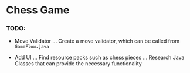 # Chess Game
### TODO:
* Move Validator
... Create a move validator, which can be called from ```GameFlow.java``` 

* Add UI
... Find resource packs such as chess pieces
... Research Java Classes that can provide the necessary functionality
